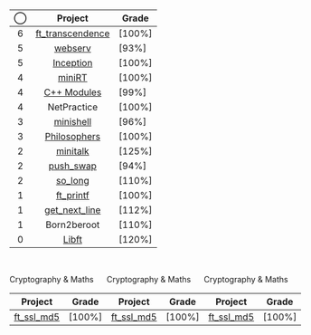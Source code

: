 #


<div align="center">

|◯|Project|Grade|
|:--:|:--:|--|
|6|[ft_transcendence](../../../42-transcendence)		|	[100%]|
|5|[webserv](../../../42-webserv)						|	[93%]|
|5|[Inception](../../../42-inception)					|	[100%]|
|4|[miniRT](../../../42-minirt)									|	[100%]|
|4|[C++ Modules](../../../42-cpp-modules)				|	[99%]|
|4|NetPractice										|	[100%]|
|3|[minishell](../../../42-minishell)					|	[96%]|
|3|[Philosophers](../../../42-philosophers)				|	[100%]|
|2|[minitalk](../../../42-minitalk)						|	[125%]|
|2|[push_swap](../../../42-push-swap)					|	[94%]|
|2|[so_long](../../../42-so-long)						|	[110%]|
|1|[ft_printf](../../../42-printf)						|	[100%]|
|1|[get_next_line](../../../42-get-next-line)			|	[112%]|
|1|Born2beroot  								|	[110%]|
|0|[Libft](../../../42-libft)							|	[120%]|
  
</div>
<br/>
<div style="display: flex; justify-content: space-between;">
<div>
  
<p> Cryptography & Maths </p>

|Project|Grade|
|:--:|--|
|[ft_ssl_md5](../../../ft_ssl_md5)|[100%]|
  
</div>
<div>
  
<p> Cryptography & Maths </p>

|Project|Grade|
|:--:|--|
|[ft_ssl_md5](../../../ft_ssl_md5)|[100%]|
  
</div>
<div>
  
<p> Cryptography & Maths </p>

|Project|Grade|
|:--:|--|
|[ft_ssl_md5](../../../ft_ssl_md5)|[100%]|
  
</div>
</div>
